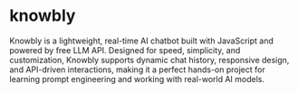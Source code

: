 # knowbly
Knowbly is a lightweight, real-time AI chatbot built with JavaScript and powered by free LLM API. Designed for speed, simplicity, and customization, Knowbly supports dynamic chat history, responsive design, and API-driven interactions, making it a perfect hands-on project for learning prompt engineering and working with real-world AI models.

